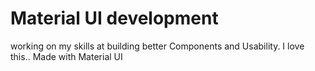 # Material UI development
working on my skills at building better Components and Usability. 
I love this..
Made with Material UI
